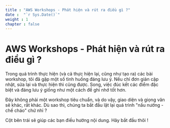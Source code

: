 ```yaml
---
title : "AWS Workshops - Phát hiện và rút ra điều gì ?"
date :  "`r Sys.Date()`" 
weight : 1 
chapter : false
---
```


# AWS Workshops - Phát hiện và rút ra điều gì ?

Trong quá trình thực hiện (và cả thực hiện lại, cũng như tạo ra) các bài workshop, tôi đã gặp một số tình huống đáng lưu ý. Nếu chỉ đơn giản cập nhật, sửa lại và thực hiện thì cũng được. Song, việc đúc kết các điểm đặc biệt và đáng lưu ý giống như một cách để ghi nhớ tốt hơn.

Đây không phải một workshop tiêu chuẩn, và do vậy, giao diện và giọng văn sẽ khác, rất khác. Dù sao thì, chúng ta bắt đầu lật lại quá trình "nấu nướng - chế cháo" chứ nhỉ ?

Cột bên trái sẽ giúp các bạn điều hướng nội dung. Hãy bắt đầu thôi !